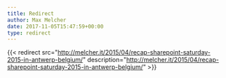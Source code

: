 ```yaml
---
title: Redirect
author: Max Melcher
date: 2017-11-05T15:47:59+00:00
type: redirect
---
```

{{< redirect src="http://melcher.it/2015/04/recap-sharepoint-saturday-2015-in-antwerp-belgium/" description="http://melcher.it/2015/04/recap-sharepoint-saturday-2015-in-antwerp-belgium/" >}}
